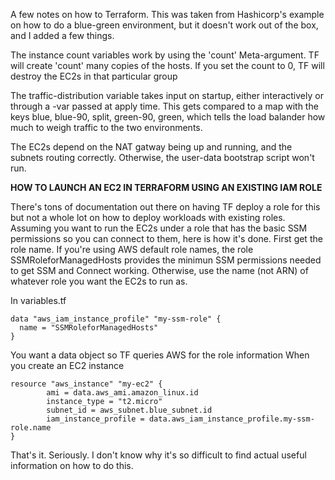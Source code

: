 A few notes on how to Terraform. This was taken from Hashicorp's example on how to do a blue-green environment, but it doesn't work out of the box, and I added a few things.

The instance count variables work by using the 'count' Meta-argument. TF will create 'count' many copies of the hosts. If you set the count to 0, TF will destroy the EC2s in that particular group

The traffic-distribution variable takes input on startup, either interactively or through a -var passed at apply time. This gets compared to a map with the keys blue, blue-90, split, green-90, green, which tells the load balander how much to weigh traffic to the two environments.

The EC2s depend on the NAT gatway being up and running, and the subnets routing correctly. Otherwise, the user-data bootstrap script won't run.

**HOW TO LAUNCH AN EC2 IN TERRAFORM USING AN EXISTING IAM ROLE**

There's tons of documentation out there on having TF deploy a role for this but not a whole lot on how to deploy workloads with existing roles. Assuming you want to run the EC2s under a role that has the basic SSM permissions so you can connect to them, here is how it's done. First get the role name. If you're using AWS default role names, the role SSMRoleforManagedHosts provides the minimun SSM permissions needed to get SSM and Connect working. Otherwise, use the name (not ARN) of whatever role you want the EC2s to run as.

In variables.tf
```
data "aws_iam_instance_profile" "my-ssm-role" {
  name = "SSMRoleforManagedHosts"
}
```
You want a data object so TF queries AWS for the role information
When you create an EC2 instance
```
resource "aws_instance" "my-ec2" {
        ami = data.aws_ami.amazon_linux.id
        instance_type = "t2.micro"
        subnet_id = aws_subnet.blue_subnet.id
        iam_instance_profile = data.aws_iam_instance_profile.my-ssm-role.name
}
```
That's it. Seriously. I don't know why it's so difficult to find actual useful information on how to do this.
